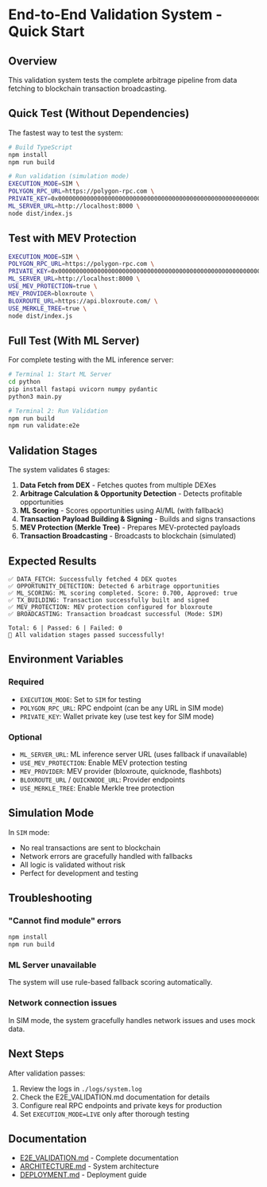 # End-to-End Validation System - Quick Start

## Overview

This validation system tests the complete arbitrage pipeline from data fetching to blockchain transaction broadcasting.

## Quick Test (Without Dependencies)

The fastest way to test the system:

```bash
# Build TypeScript
npm install
npm run build

# Run validation (simulation mode)
EXECUTION_MODE=SIM \
POLYGON_RPC_URL=https://polygon-rpc.com \
PRIVATE_KEY=0x0000000000000000000000000000000000000000000000000000000000000001 \
ML_SERVER_URL=http://localhost:8000 \
node dist/index.js
```

## Test with MEV Protection

```bash
EXECUTION_MODE=SIM \
POLYGON_RPC_URL=https://polygon-rpc.com \
PRIVATE_KEY=0x0000000000000000000000000000000000000000000000000000000000000001 \
ML_SERVER_URL=http://localhost:8000 \
USE_MEV_PROTECTION=true \
MEV_PROVIDER=bloxroute \
BLOXROUTE_URL=https://api.bloxroute.com/ \
USE_MERKLE_TREE=true \
node dist/index.js
```

## Full Test (With ML Server)

For complete testing with the ML inference server:

```bash
# Terminal 1: Start ML Server
cd python
pip install fastapi uvicorn numpy pydantic
python3 main.py

# Terminal 2: Run Validation
npm run build
npm run validate:e2e
```

## Validation Stages

The system validates 6 stages:

1. **Data Fetch from DEX** - Fetches quotes from multiple DEXes
2. **Arbitrage Calculation & Opportunity Detection** - Detects profitable opportunities
3. **ML Scoring** - Scores opportunities using AI/ML (with fallback)
4. **Transaction Payload Building & Signing** - Builds and signs transactions
5. **MEV Protection (Merkle Tree)** - Prepares MEV-protected payloads
6. **Transaction Broadcasting** - Broadcasts to blockchain (simulated)

## Expected Results

```
✅ DATA_FETCH: Successfully fetched 4 DEX quotes
✅ OPPORTUNITY_DETECTION: Detected 6 arbitrage opportunities
✅ ML_SCORING: ML scoring completed. Score: 0.700, Approved: true
✅ TX_BUILDING: Transaction successfully built and signed
✅ MEV_PROTECTION: MEV protection configured for bloxroute
✅ BROADCASTING: Transaction broadcast successful (Mode: SIM)

Total: 6 | Passed: 6 | Failed: 0
🎉 All validation stages passed successfully!
```

## Environment Variables

### Required
- `EXECUTION_MODE`: Set to `SIM` for testing
- `POLYGON_RPC_URL`: RPC endpoint (can be any URL in SIM mode)
- `PRIVATE_KEY`: Wallet private key (use test key for SIM mode)

### Optional
- `ML_SERVER_URL`: ML inference server URL (uses fallback if unavailable)
- `USE_MEV_PROTECTION`: Enable MEV protection testing
- `MEV_PROVIDER`: MEV provider (bloxroute, quicknode, flashbots)
- `BLOXROUTE_URL` / `QUICKNODE_URL`: Provider endpoints
- `USE_MERKLE_TREE`: Enable Merkle tree protection

## Simulation Mode

In `SIM` mode:
- No real transactions are sent to blockchain
- Network errors are gracefully handled with fallbacks
- All logic is validated without risk
- Perfect for development and testing

## Troubleshooting

### "Cannot find module" errors
```bash
npm install
npm run build
```

### ML Server unavailable
The system will use rule-based fallback scoring automatically.

### Network connection issues
In SIM mode, the system gracefully handles network issues and uses mock data.

## Next Steps

After validation passes:
1. Review the logs in `./logs/system.log`
2. Check the E2E_VALIDATION.md documentation for details
3. Configure real RPC endpoints and private keys for production
4. Set `EXECUTION_MODE=LIVE` only after thorough testing

## Documentation

- [E2E_VALIDATION.md](../docs/E2E_VALIDATION.md) - Complete documentation
- [ARCHITECTURE.md](../docs/ARCHITECTURE.md) - System architecture
- [DEPLOYMENT.md](../docs/DEPLOYMENT.md) - Deployment guide
